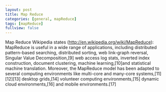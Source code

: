 ```yaml
---
layout: post
title: Map Reduce
categories: [general, mapReduce]
tags: [mapReduce]
fullview: false
---
```


Map Reduce
Wikipedia states (http://en.wikipedia.org/wiki/MapReduce): 
MapReduce is useful in a wide range of applications, including distributed pattern-based searching, distributed sorting, web link-graph reversal, Singular Value Decomposition,[9] web access log stats, inverted index construction, document clustering, machine learning,[10]and statistical machine translation. Moreover, the MapReduce model has been adapted to several computing environments like multi-core and many-core systems,[11][12][13] desktop grids,[14] volunteer computing environments,[15] dynamic cloud environments,[16] and mobile environments.[17]


